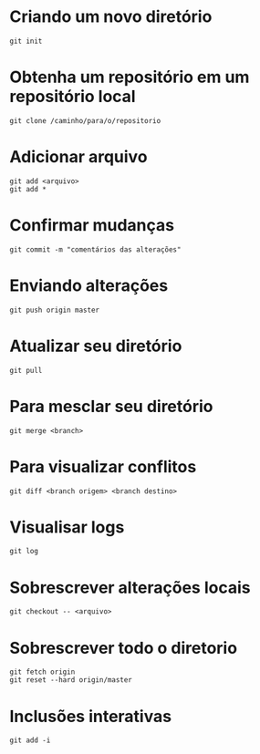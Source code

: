 # Criando um novo diretório

    git init

# Obtenha um repositório em um repositório local

    git clone /caminho/para/o/repositorio

# Adicionar arquivo

    git add <arquivo> 
    git add *
    
# Confirmar mudanças

    git commit -m "comentários das alterações"
    
# Enviando alterações

    git push origin master
    
# Atualizar seu diretório

    git pull
    
# Para mesclar seu diretório

    git merge <branch>
    
# Para visualizar conflitos

    git diff <branch origem> <branch destino>
    
# Visualisar logs

    git log
    
# Sobrescrever alterações locais

    git checkout -- <arquivo>
    
# Sobrescrever todo o diretorio

    git fetch origin
    git reset --hard origin/master
    
# Inclusões interativas

    git add -i
